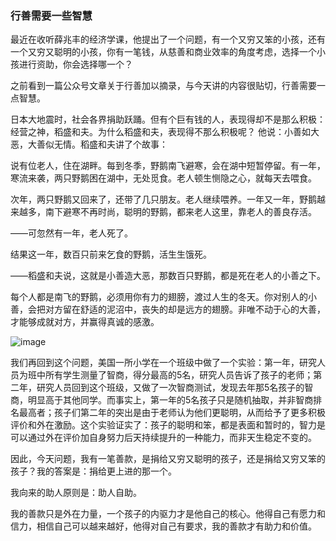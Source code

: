 ### 行善需要一些智慧

最近在收听薛兆丰的经济学课，他提出了一个问题，有一个又穷又笨的小孩，还有一个又穷又聪明的小孩，你有一笔钱，从慈善和商业效率的角度考虑，选择一个小孩进行资助，你会选择哪一个？


之前看到一篇公众号文章关于行善加以摘录，与今天讲的内容很贴切，行善需要一点智慧。

日本大地震时，社会各界捐助跃踊。但有个巨有钱的人，表现得却不是那么积极：经营之神，稻盛和夫。为什么稻盛和夫，表现得不那么积极呢？ 他说：小善如大恶，大善似无情。稻盛和夫讲了个故事：

 
说有位老人，住在湖畔。每到冬季，野鹅南飞避寒，会在湖中短暂停留。有一年，寒流来袭，两只野鹅困在湖中，无处觅食。老人顿生恻隐之心，就每天去喂食。
 
次年，两只野鹅又回来了，还带了几只朋友。老人继续喂养。一年又一年，野鹅越来越多，南下避寒不再时尚，聪明的野鹅，都来老人这里，靠老人的善良存活。

——可忽然有一年，老人死了。
 
结果这一年，数百只前来乞食的野鹅，活生生饿死。
 
——稻盛和夫说，这就是小善造大恶，那数百只野鹅，都是死在老人的小善之下。
 
每个人都是南飞的野鹅，必须用你有力的翅膀，渡过人生的冬天。你对别人的小善，会把对方留在舒适的泥沼中，丧失的却是远方的翅膀。非唯不动于心的大善，才能够成就对方，并赢得真诚的感激。

![image](https://zhaishuangshuang.github.io/images/blog/coffee.jpeg)

我们再回到这个问题，美国一所小学在一个班级中做了一个实验：第一年，研究人员为班中所有学生测量了智商，得分最高的5名，研究人员告诉了孩子的老师；第二年，研究人员回到这个班级，又做了一次智商测试，发现去年那5名孩子的智商，明显高于其他同学。而事实上，第一年的5名孩子只是随机抽取，并非智商排名最高者；孩子们第二年的突出是由于老师认为他们更聪明，从而给予了更多积极评价和外在激励。这个实验证实了：孩子的聪明和笨，都是表面和暂时的，智力是可以通过外在评价加自身努力后天持续提升的一种能力，而非天生稳定不变的。

因此，今天问题，我有一笔善款，是捐给又穷又聪明的孩子，还是捐给又穷又笨的孩子？我的答案是：捐给更上进的那一个。

我向来的助人原则是：助人自助。

我的善款只是外在力量，一个孩子的内驱力才是他自己的核心。他得自己有愿力和信力，相信自己可以越来越好，他得对自己有要求，我的善款才有助力和价值。